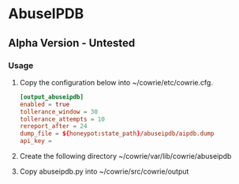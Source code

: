 # AbuseIPDB 

## Alpha Version - Untested

### Usage
1. Copy the configuration below into ~/cowrie/etc/cowrie.cfg.

    ```conf
    [output_abuseipdb]
    enabled = true
    tollerance_window = 30
    tollerance_attempts = 10
    rereport_after = 24
    dump_file = ${honeypot:state_path}/abuseipdb/aipdb.dump
    api_key = 
    ```

2. Create the following directory ~/cowrie/var/lib/cowrie/abuseipdb

3. Copy abuseipdb.py into ~/cowrie/src/cowrie/output
